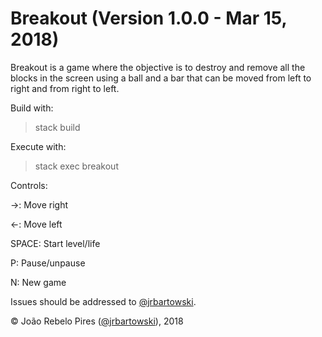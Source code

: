 # Breakout (Version 1.0.0 - Mar 15, 2018)

Breakout is a game where the objective is to destroy and remove all the blocks in the screen using a ball and a bar that can be moved from left to right and from right to left.

Build with:

> stack build

Execute with:

> stack exec breakout

Controls:

&rarr;: Move right

&larr;: Move left

SPACE: Start level/life

P: Pause/unpause

N: New game

Issues should be addressed to [@jrbartowski](http://github.com/jrbartowski/).

&copy; João Rebelo Pires ([@jrbartowski](http://github.com/jrbartowski/)), 2018
